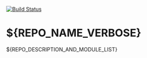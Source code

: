 [![Build Status](https://travis-ci.org/open-synergy/opnsynid_accounting.svg?branch=8.0)](https://travis-ci.org/open-synergy/opnsynid_accounting)

# ${REPO_NAME_VERBOSE}

${REPO_DESCRIPTION_AND_MODULE_LIST}
